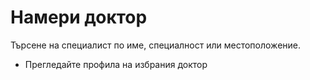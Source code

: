 # Намери доктор

Търсене на специалист по име, специалност или местоположение. 
  - Прегледайте профила на избрания доктор
